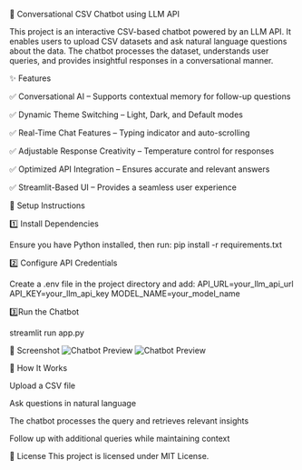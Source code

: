 🚀 Conversational CSV Chatbot using LLM API

This project is an interactive CSV-based chatbot powered by an LLM API. It enables users to upload CSV datasets and ask natural language questions about the data. The chatbot processes the dataset, understands user queries, and provides insightful responses in a conversational manner.

✨ Features

✅ Conversational AI – Supports contextual memory for follow-up questions

✅ Dynamic Theme Switching – Light, Dark, and Default modes

✅ Real-Time Chat Features – Typing indicator and auto-scrolling

✅ Adjustable Response Creativity – Temperature control for responses

✅ Optimized API Integration – Ensures accurate and relevant answers

✅ Streamlit-Based UI – Provides a seamless user experience

🔧 Setup Instructions

1️⃣ Install Dependencies

Ensure you have Python installed, then run:
pip install -r requirements.txt

2️⃣  Configure API Credentials

Create a .env file in the project directory and add:
API_URL=your_llm_api_url
API_KEY=your_llm_api_key
MODEL_NAME=your_model_name

3️⃣Run the Chatbot

streamlit run app.py

📸 Screenshot
![Chatbot Preview](assets/Dark.jpeg)
![Chatbot Preview](assets/Light.jpeg)

🤖 How It Works

Upload a CSV file

Ask questions in natural language

The chatbot processes the query and retrieves relevant insights

Follow up with additional queries while maintaining context

📜 License
This project is licensed under MIT License.

